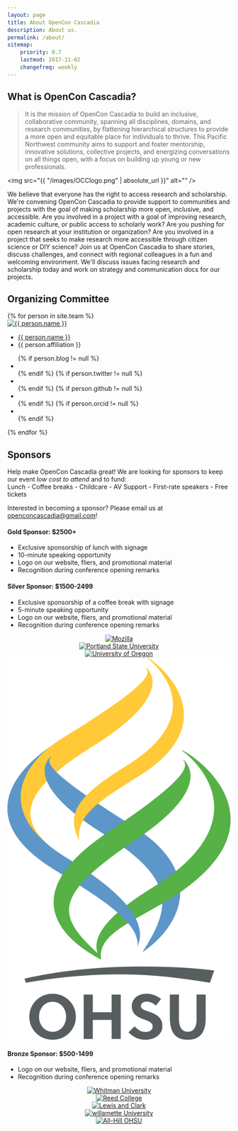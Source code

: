 ```yaml
---
layout: page
title: About OpenCon Cascadia
description: About us.
permalink: /about/
sitemap:
    priority: 0.7
    lastmod: 2017-11-02
    changefreq: weekly
---
```


## What is OpenCon Cascadia?

> It is the mission of OpenCon Cascadia to build an inclusive, collaborative community, spanning all disciplines, domains, and research communities, by flattening hierarchical structures to provide a more open and equitable place for individuals to thrive. This Pacific Northwest community aims to support and foster mentorship, innovative solutions, collective projects, and energizing conversations on all things open, with a focus on building up young or new professionals.

<span class="image left"><img src="{{ "/images/OCClogo.png" | absolute_url }}" alt="" /></span>

We believe that everyone has the right to access research and scholarship. We're convening OpenCon Cascadia to provide support to communities and projects with the goal of making scholarship more open, inclusive, and accessible. Are you involved in a project with a goal of improving research, academic culture, or public access to scholarly work? Are you pushing for open research at your institution or organization? Are you involved in a project that seeks to make research more accessible through citizen science or DIY science?
Join us at OpenCon Cascadia to share stories, discuss challenges, and connect with regional colleagues in a fun and welcoming environment. We'll discuss issues facing research and scholarship today and work on strategy and communication docs for our projects.

## Organizing Committee

<div id="members">
    {% for person in site.team %}
    <div class="member">
        <a href="/team/{{ person.title | slugify }}">
            <img src="{{ person.image }}" alt="{{ person.name }}">
        </a>
        <ul>
            <a href="/team/{{ person.title | slugify }}"><li class="name">{{ person.name }}</li></a>
            <li class="job-title">{{ person.affiliation }}</li>
        </ul>
        <ul class="contact-member">
            {% if person.blog != null %}
                <li><a class="contact-icon" target="_blank" href="{{ person.blog }}"><i class="fa fa-globe fa-lg"
                      aria-hidden="true"></i></a></li>
            {% endif %}
            {% if person.twitter != null %}
                <li><a class="contact-icon" target="_blank" href="http://twitter.com/{{ person.twitter }}"><i class="fa fa-twitter" aria-hidden="true"></i></a></li>
            {% endif %}
            {% if person.github != null %}
                <li><a class="contact-icon" target="_blank" href="http://github.com/{{ person.github }}"><i class="fa fa-github" aria-hidden="true"></i></a></li>
            {% endif %}
            {% if person.orcid != null %}
                <li><a class="contact-icon" target="_blank" href="http://orcid.org/{{ page.orcid }}"><i class="ai ai-orcid" aria-hidden="true"></i></a></li>
            {% endif %} 
        </ul>
    </div>
    {% endfor %}
</div>

## Sponsors

Help make OpenCon Cascadia great! We are looking for sponsors to keep our event *low cost to attend* and to fund:<br>
Lunch - Coffee breaks - Childcare - AV Support - First-rate speakers - Free tickets

Interested in becoming a sponsor? Please email us at [openconcascadia@gmail.com](mailto:openconcascadia@gmail.com)!

#### Gold Sponsor: $2500+

- Exclusive sponsorship of lunch with signage
- 10-minute speaking opportunity
- Logo on our website, fliers, and promotional material
- Recognition during conference opening remarks

#### Silver Sponsor: $1500-2499

- Exclusive sponsorship of a coffee break with signage
- 5-minute speaking opportunity
- Logo on our website, fliers, and promotional material
- Recognition during conference opening remarks

<div id="sponsors">
<center>
    <div class="sponsor">
        <div class="logo">
            <a href ="https://www.mozilla.org/en-US/" target = "_blank">
                <img src="/images/mozilla_logo.png" alt="Mozilla" />
            </a>
        </div>
        <!-- <ul>
            <a href="https://www.mozilla.org/en-US/" target = "_blank"><li class="name">Mozilla</li></a>
        </ul> -->
    </div>
    <div class="sponsor">
        <div class="logo">
            <a href="https://library.pdx.edu/" target = "_blank">
                <img src="/images/psu_logo.png" alt="Portland State University" />
            </a>
        </div>
        <!-- <ul>
            <a href="https://library.pdx.edu/" target = "_blank"><li class="name">Portland State University Library</li></a>
        </ul> -->
    </div>
    <div class="sponsor">
        <div class="logo">
            <a href="https://library.uoregon.edu/" target = "_blank">
                <img src="/images/UofO_logo.png" alt="University of Oregon" />
            </a>
        </div>
        <!-- <ul>
            <a href="https://library.uoregon.edu/" target = "_blank"><li class="name">University of Oregon Library</li></a>
        </ul> -->
    </div>
     <div class="sponsor">
        <div class="logo">
            <a href ="https://www.ohsu.edu/library" target = "_blank">
                <img src="/images/OHSU-RGB-4C-POS.png" alt="OHSU Library" />
            </a>
        </div>
        <!-- <ul>
            <a href="https://www.ohsu.edu/library" target = "_blank"><li class="name">OHSU Library</li></a>
        </ul> -->
    </div>
</center>
</div>

#### Bronze Sponsor: $500-1499

- Logo on our website, fliers, and promotional material
- Recognition during conference opening remarks

<div id="sponsors">
<center>
    <div class="sponsor">
        <div class="logo">
        <a href="https://library.whitman.edu/" target = "_blank">
            <img src="/images/whitman_logo.JPG" alt="Whitman University" />
        </a>
        </div>
        <!-- <ul>
            <a href="https://library.whitman.edu/" target = "_blank"><li class="name">Whitman University Penrose Library</li></a>
        </ul> -->
    </div>
    <div class="sponsor">
        <div class="logo">
            <a href="https://library.reed.edu/" target = "_blank">
                <img src="/images/reed_logo.png" alt="Reed College" />
            </a>
        </div>
        <!-- <ul>
            <a href="https://library.reed.edu/" target = "_blank"><li class="name">Reed College Library</li></a>
        </ul> -->
    </div>
    <div class="sponsor">
        <div class="logo">
        <a href="https://college.lclark.edu/library/" target = "_blank">
            <img src="/images/lewis_clark_logo.png" alt="Lewis and Clark" />
        </a>
        </div>
        <!-- <ul>
            <a href="https://college.lclark.edu/library/" target = "_blank"><li class="name">Lewis and Clark Library</li></a>
        </ul> -->
    </div>
    <div class="sponsor">
        <div class="logo">
        <a href="https://library.willamette.edu/" target = "_blank">
            <img src="/images/willamette_logo.png" alt="willamette University" />
        </a>
        </div>
        <!-- <ul>
            <a href="https://library.willamette.edu/" target = "_blank"><li class="name">Willamette University Library</li></a>
        </ul> -->
    </div>
    <div class="sponsor">
        <div class="logo">
        <a href="https://www.ohsu.edu/xd/education/student-services/student-life/ohsu-student-council/" target = "_blank">
            <img src="/images/all_hill_logo.png" alt="All-Hill OHSU" />
        </a>
        </div>
        <!-- <ul>
            <a href="https://www.ohsu.edu/xd/education/student-services/student-life/ohsu-student-council/" target = "_blank"><li class="name">OHSU All Hill Student Council</li></a>
        </ul> -->
    </div>
</center>
</div>
